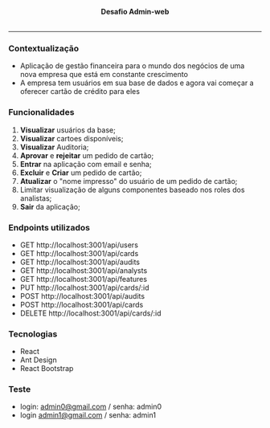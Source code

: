 <p align="center">
  <strong>Desafio Admin-web</strong><br>
  <br>
</p>

---

### Contextualização
- Aplicação de gestão financeira para o mundo dos negócios de uma nova empresa que está em constante crescimento
- A empresa tem usuários em sua base de dados e agora vai começar a oferecer cartão de crédito para eles

### Funcionalidades
1. **Visualizar** usuários da base;
2. **Visualizar** cartoes disponíveis;
3. **Visualizar** Auditoria;
4. **Aprovar** e **rejeitar** um pedido de cartão;
5. **Entrar** na aplicação com email e senha;
6. **Excluir** e **Criar** um pedido de cartão;
7. **Atualizar** o "nome impresso" do usuário de um pedido de cartão;
8. Limitar visualização de alguns componentes baseado nos roles dos analistas;
10. **Sair** da aplicação;

### Endpoints utilizados
- GET http://localhost:3001/api/users
- GET http://localhost:3001/api/cards
- GET http://localhost:3001/api/audits
- GET http://localhost:3001/api/analysts
- GET http://localhost:3001/api/features
- PUT http://localhost:3001/api/cards/:id
- POST http://localhost:3001/api/audits
- POST http://localhost:3001/api/cards
- DELETE http://localhost:3001/api/cards/:id

### Tecnologias
- React
- Ant Design
- React Bootstrap

### Teste
- login: admin0@gmail.com / senha: admin0
- login admin1@gmail.com / senha: admin1
